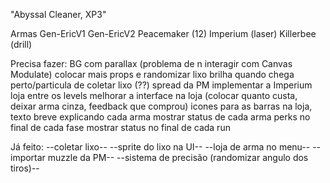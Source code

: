 "Abyssal Cleaner, XP3"

Armas
	Gen-EricV1
	Gen-EricV2
	Peacemaker    (12)
	Imperium      (laser)
	Killerbee     (drill)

Precisa fazer:
	BG com parallax (problema de n interagir com Canvas Modulate)
	colocar mais props e randomizar
	lixo brilha quando chega perto/particula de coletar lixo (??)
	spread da PM
	implementar a Imperium
	loja entre os levels
	melhorar a interface na loja (colocar quanto custa, deixar arma cinza, feedback que comprou)
	icones para as barras na loja, texto breve explicando cada arma
	mostrar status de cada arma
	perks no final de cada fase
	mostrar status no final de cada run
	

Já feito:
	--coletar lixo--
	--sprite do lixo na UI--
	--loja de arma no menu--
	--importar muzzle da PM--
	--sistema de precisão (randomizar angulo dos tiros)--
	
